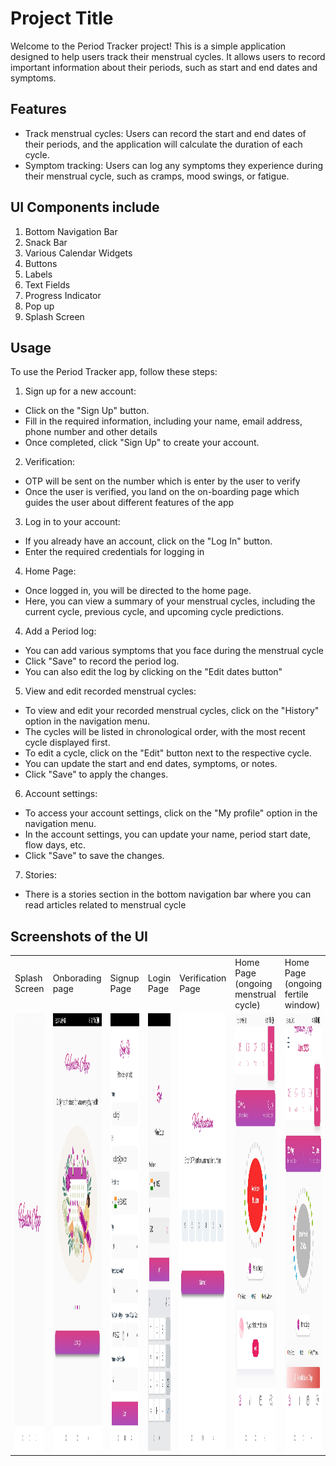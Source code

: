 
# Project Title

Welcome to the Period Tracker project! This is a simple application designed to help users track their menstrual cycles. It allows users to record important information about their periods, such as start and end dates and symptoms.

## Features

- Track menstrual cycles: Users can record the start and end dates of their periods, and the application will calculate the duration of each cycle.
- Symptom tracking: Users can log any symptoms they experience during their menstrual cycle, such as cramps, mood swings, or fatigue.


## UI Components include

1. Bottom Navigation Bar
3. Snack Bar
4. Various Calendar Widgets
5. Buttons
6. Labels
7. Text Fields
8. Progress Indicator
9. Pop up
10. Splash Screen

## Usage
To use the Period Tracker app, follow these steps:

1. Sign up for a new account:
- Click on the "Sign Up" button.
- Fill in the required information, including your name, email     address, phone number and other details
- Once completed, click "Sign Up" to create your account.

2. Verification:
- OTP will be sent on the number which is enter by the user to verify
- Once the user is verified, you land on the on-boarding page which guides the user about different features of the app

3. Log in to your account:
- If you already have an account, click on the "Log In" button.
- Enter the required credentials for logging in

4. Home Page:
- Once logged in, you will be directed to the home page.
- Here, you can view a summary of your menstrual cycles, including the current cycle, previous cycle, and upcoming cycle predictions.

4. Add a Period log:
- You can add various symptoms that you face during the menstrual cycle
- Click "Save" to record the period log.
- You can also edit the log by clicking on the "Edit dates button"

5. View and edit recorded menstrual cycles:
- To view and edit your recorded menstrual cycles, click on the "History" option in the navigation menu.
- The cycles will be listed in chronological order, with the most recent cycle displayed first.
- To edit a cycle, click on the "Edit" button next to the respective cycle.
- You can update the start and end dates, symptoms, or notes.
- Click "Save" to apply the changes.

6. Account settings:
- To access your account settings, click on the "My profile" option in the navigation menu.
- In the account settings, you can update your name, period start date, flow days, etc.
- Click "Save" to save the changes.

7. Stories:
- There is a stories section in the bottom navigation bar where you can read articles related to menstrual cycle

## Screenshots of the UI

<table>
<tr>
  <td>Splash Screen</td>
  <td>Onborading page</td>
  <td>Signup Page</td>
  <td>Login Page</td>
  <td>Verification Page</td>
  <td>Home Page (ongoing menstrual cycle)</td>
  <td>Home Page (ongoing fertile window)</td>
  <td>Side menu</td>
  <td>Stories page</td>
  <td>Calendar Page</td>
  <td>Period logs</td>
  <td>Period logs</td>
  <td>History Page</td>
  <td>Downloaded PDF</td>
  <td>Logout popup</td>
  </tr>
  <tr>
    <td><img src="images/Screenshots/splash screen.jpg" width=400 height=700></td>
    <td><img src="images/Screenshots/onbording2.jpg" width=400 height=700></td>
    <td><img src="images/Screenshots/signup.jpg" width=400 height=700></td>
    <td><img src="images/Screenshots/login.jpg" width=400 height=700></td>
    <td><img src="images/Screenshots/otpentered.jpg" width=400 height=700></td>
    <td><img src="images/Screenshots/homescreenred.jpg" width=400 height=700></td>
    <td><img src="images/Screenshots/homepage2.jpg" width=400 height=700></td>
    <td><img src="images/Screenshots/beforeeditdrawer.jpg" width=400 height=700></td> 
    <td><img src="images/Screenshots/stories.jpg" width=400 height=700></td>
    <td><img src="images/Screenshots/calendarpage.jpg" width=400 height=700></td>
    <td><img src="images/Screenshots/periodlogpage.jpg" width=400 height=700></td> 
    <td><img src="images/Screenshots/savelog.jpg" width=400 height=700></td> 
    <td><img src="images/Screenshots/historypage.jpg" width=400 height=700></td> 
    <td><img src="images/Screenshots/pdf.jpg" width=400 height=700></td> 
    <td><img src="images/Screenshots/logoutpopup.jpg" width=400 height=700></td> 
  </tr>
  </table>

